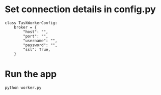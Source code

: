 # Set connection details in config.py

```
class TaskWorkerConfig:
    broker = {
        "host": "",
        "port": "",
        "username": "",
        "password": "",
        "ssl": True,
    }
```

# Run the app

``` python worker.py ```